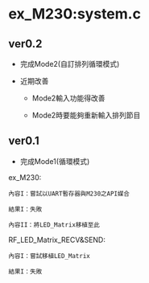 # ex_M230:system.c

## ver0.2
- 完成Mode2(自訂排列循環模式)

- 近期改善

	 - Mode2輸入功能得改善

	 - Mode2時要能夠重新輸入排列節目

## ver0.1

- 完成Mode1(循環模式)

ex_M230:

	內容I：嘗試以UART暫存器與M230之API媒合
	
	結果I：失敗
	
	內容II：將LED_Matrix移植至此

RF_LED_Matrix_RECV&SEND:

	內容I：嘗試移植LED_Matrix
	
	結果I：失敗


